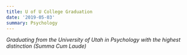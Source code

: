 ```yaml
---
title: U of U College Graduation
date: '2019-05-03'
summary: Psychology
---
```


*Graduating from the University of Utah in Psychology with the highest distinction (Summa Cum Laude)*
    

